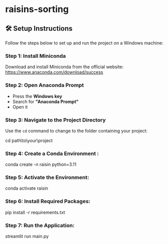 # raisins-sorting


## 🛠️ Setup Instructions

Follow the steps below to set up and run the project on a Windows machine:

### Step 1: Install Miniconda

Download and install Miniconda from the official website:  
https://www.anaconda.com/download/success

### Step 2: Open Anaconda Prompt

- Press the **Windows key**
- Search for **"Anaconda Prompt"**
- Open it

### Step 3: Navigate to the Project Directory

Use the `cd` command to change to the folder containing your project:

cd path\to\your\project

### Step 4: Create a Conda Environment : 

conda create -n raisin python=3.11

### Step 5: Activate the Environment: 

conda activate raisin


### Step 6: Install Required Packages:
pip install -r requirements.txt

### Step 7: Run the Application: 

streamlit run main.py